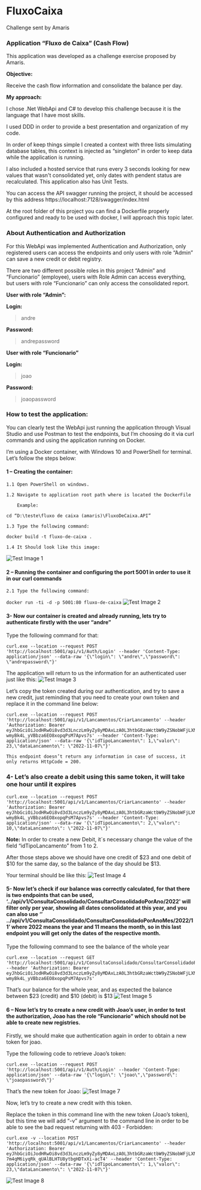 # FluxoCaixa
Challenge sent by Amaris


### Application “Fluxo de Caixa” (Cash Flow)
This application was developed as a challenge exercise proposed by Amaris. 

**Objective:**

Receive the cash flow information and consolidate the balance per day.
	
**My approach:**

I chose .Net WebApi and C# to develop this challenge because it is the language that I have most skills.

I used DDD in order to provide a best presentation and organization of my code.

In order of keep things simple I created a context with three lists simulating database tables, this context is injected as “singleton” in order to keep data while the application is running.

I also included a hosted service that runs every 3 seconds looking for new values that wasn't consolidated yet, only dates with pendent status are recalculated.
This application also has Unit Tests.

You can access the API swagger running the project, it should be accessed by this address https://localhost:7128/swagger/index.html

At the root folder of this project you can find a Dockerfile properly configured and ready to be used with docker, I will approach this topic later.

### About Authentication and Authorization
For this WebApi was implemented Authentication and Authorization, only registered users can access the endpoints and only users with role “Admin” can save a new credit or debit registry.

There are two different possible roles in this project “Admin” and “Funcionario” (employee), users with Role Admin can access everything, but users with role “Funcionario” can only access the consolidated report.

**User with role “Admin”:**

   **Login:** 
   > andre

   **Password:** 
   > andrepassword



**User with role “Funcionario”**

   **Login:** 
   > joao

   **Password:** 
   > joaopassword


### How to test the application: 

You can clearly test the WebApi just running the application through Visual Studio and use Postman to test the endpoints, but I’m choosing do it via curl commands and using the application running on Docker.

I’m using a Docker container, with Windows 10 and PowerShell for terminal.
Let’s follow the steps below: 

#### 1 – Creating the container:

	1.1	Open PowerShell on windows.

	1.2	Navigate to application root path where is located the DockerFile

		Example: 
`cd “D:\teste\fluxo de caixa (amaris)\FluxoDeCaixa.API”`

	1.3	Type the following command: 

`docker build -t fluxo-de-caixa .`

	1.4	It Should look like this image:

![Test Image 1](./readmeImg/Img-001.PNG)

#### 2	– Running the container and configuring the port 5001 in order to use it in our curl commands 

	2.1	Type the following command: 
`docker run -ti -d -p 5001:80 fluxo-de-caixa`
 ![Test Image 2](./readmeImg/Img-002.PNG)

#### 3-	Now our container is created and already running, lets try to authenticate firstly with the user “andre”
Type the following command for that:

```
curl.exe --location --request POST 'http://localhost:5001/api/v1/Auth/Login' --header 'Content-Type: application/json' --data-raw '{\"login\": \"andre\",\"password\": \"andrepassword\"}'
```


The application will return to us the information for an authenticated user just like this:
![Test Image 3](./readmeImg/Img-003.PNG) 

Let’s copy the token created during our authentication, and try to save a new credit, just reminding that you need to create your own token and replace it in the command line below:

```
curl.exe --location --request POST 'http://localhost:5001/api/v1/Lancamentos/CriarLancamento' --header 'Authorization: Bearer eyJhbGciOiJodHRwOi8vd3d3LnczLm9yZy8yMDAxLzA0L3htbGRzaWctbW9yZSNobWFjLXNoYTI1NiIsInR5cCI6IkpXVCJ9.eyJodHRwOi8vc2NoZW1hcy54bWxzb2FwLm9yZy93cy8yMDA1LzA1L2lkZW50aXR5L2NsYWltcy9uYW1laWRlbnRpZmllciI6ImFuZHJlIiwiaHR0cDovL3NjaGVtYXMueG1sc29hcC5vcmcvd3MvMjAwNS8wNS9pZGVudGl0eS9jbGFpbXMvbmFtZSI6IkFuZHLDqSBMdXoiLCJodHRwOi8vc2NoZW1hcy54bWxzb2FwLm9yZy93cy8yMDA1LzA1L2lkZW50aXR5L2NsYWltcy9zaWQiOiJhZTkyZjUyYy1jNTI0LTRmMGYtOWY0YS1mY2UwYzkxNDNlOWYiLCJodHRwOi8vc2NoZW1hcy5taWNyb3NvZnQuY29tL3dzLzIwMDgvMDYvaWRlbnRpdHkvY2xhaW1zL3JvbGUiOiJBZG1pbiIsImV4cCI6MTY2ODEwMDI1OCwiaXNzIjoiU2Vydmlkb3JGbHV4b0RlQ2FpeGEifQ.Hn1JlJhOI8-wmyBk4L_yVBbza6EO8xopqPsM7Apvs7s' --header 'Content-Type: application/json' --data-raw '{\"idTipoLancamento\": 1,\"valor\": 23,\"dataLancamento\": \"2022-11-07\"}'
```
	This endpoint doesn’t return any information in case of success, it only returns HttpCode = 200.

### 4-	Let’s also create a debit using this same token, it will take one hour until it expires

```
curl.exe --location --request POST 'http://localhost:5001/api/v1/Lancamentos/CriarLancamento' --header 'Authorization: Bearer eyJhbGciOiJodHRwOi8vd3d3LnczLm9yZy8yMDAxLzA0L3htbGRzaWctbW9yZSNobWFjLXNoYTI1NiIsInR5cCI6IkpXVCJ9.eyJodHRwOi8vc2NoZW1hcy54bWxzb2FwLm9yZy93cy8yMDA1LzA1L2lkZW50aXR5L2NsYWltcy9uYW1laWRlbnRpZmllciI6ImFuZHJlIiwiaHR0cDovL3NjaGVtYXMueG1sc29hcC5vcmcvd3MvMjAwNS8wNS9pZGVudGl0eS9jbGFpbXMvbmFtZSI6IkFuZHLDqSBMdXoiLCJodHRwOi8vc2NoZW1hcy54bWxzb2FwLm9yZy93cy8yMDA1LzA1L2lkZW50aXR5L2NsYWltcy9zaWQiOiJhZTkyZjUyYy1jNTI0LTRmMGYtOWY0YS1mY2UwYzkxNDNlOWYiLCJodHRwOi8vc2NoZW1hcy5taWNyb3NvZnQuY29tL3dzLzIwMDgvMDYvaWRlbnRpdHkvY2xhaW1zL3JvbGUiOiJBZG1pbiIsImV4cCI6MTY2ODEwMDI1OCwiaXNzIjoiU2Vydmlkb3JGbHV4b0RlQ2FpeGEifQ.Hn1JlJhOI8-wmyBk4L_yVBbza6EO8xopqPsM7Apvs7s' --header 'Content-Type: application/json' --data-raw '{\"idTipoLancamento\": 2,\"valor\": 10,\"dataLancamento\": \"2022-11-07\"}'
```

**Note:** In order to create a new Debit, it´s necessary change the value of the field “idTipoLancamento” from 1 to 2.

After those steps above we should have one credit of $23 and one debit of $10 for the same day, so the balance of the day should be $13.

Your terminal should be like this: 
 ![Test Image 4](./readmeImg/Img-004.PNG) 
 
 
#### 5-	Now let’s check if our balance was correctly calculated, for that there is two endpoints that can be used,  ‘../api/v1/ConsultaConsolidado/ConsultarConsolidadoPorAno/2022' will filter only per year, showing all dates consolidated at this year, and you can also use ‘’ ../api/v1/ConsultaConsolidado/ConsultarConsolidadoPorAnoMes/2022/11’ where 2022 means the year and 11 means the month, so in this last endpoint you will get only the dates of the respective month.
Type the following command to see the balance of the whole year

```
curl.exe --location --request GET 'http://localhost:5001/api/v1/ConsultaConsolidado/ConsultarConsolidadoPorAno/2022' --header 'Authorization: Bearer eyJhbGciOiJodHRwOi8vd3d3LnczLm9yZy8yMDAxLzA0L3htbGRzaWctbW9yZSNobWFjLXNoYTI1NiIsInR5cCI6IkpXVCJ9.eyJodHRwOi8vc2NoZW1hcy54bWxzb2FwLm9yZy93cy8yMDA1LzA1L2lkZW50aXR5L2NsYWltcy9uYW1laWRlbnRpZmllciI6ImFuZHJlIiwiaHR0cDovL3NjaGVtYXMueG1sc29hcC5vcmcvd3MvMjAwNS8wNS9pZGVudGl0eS9jbGFpbXMvbmFtZSI6IkFuZHLDqSBMdXoiLCJodHRwOi8vc2NoZW1hcy54bWxzb2FwLm9yZy93cy8yMDA1LzA1L2lkZW50aXR5L2NsYWltcy9zaWQiOiJhZTkyZjUyYy1jNTI0LTRmMGYtOWY0YS1mY2UwYzkxNDNlOWYiLCJodHRwOi8vc2NoZW1hcy5taWNyb3NvZnQuY29tL3dzLzIwMDgvMDYvaWRlbnRpdHkvY2xhaW1zL3JvbGUiOiJBZG1pbiIsImV4cCI6MTY2ODEwMDI1OCwiaXNzIjoiU2Vydmlkb3JGbHV4b0RlQ2FpeGEifQ.Hn1JlJhOI8-wmyBk4L_yVBbza6EO8xopqPsM7Apvs7s'
```

That’s our balance for the whole year, and as expected the balance between $23 (credit) and $10 (debit) is $13
 ![Test Image 5](./readmeImg/Img-005.PNG) 


#### 6 – Now let’s try to create a new credit with Joao’s user, in order to test the authorization, Joao has the role “Funcionario” which should not be able to create new registries.

Firstly, we should make que authentication again in order to obtain a new token for joao.

Type the following code to retrieve Joao’s token:

```
curl.exe --location --request POST 'http://localhost:5001/api/v1/Auth/Login' --header 'Content-Type: application/json' --data-raw '{\"login\": \"joao\",\"password\": \"joaopassword\"}'
```

That’s the new token for Joao: 
 ![Test Image 7](./readmeImg/Img-007.PNG) 

Now, let’s try to create a new credit with this token.

Replace the token in this command line with the new token (Joao’s token), but this time we will add “-v” argument to the command line in order to be able to see the bad request returning with 403 - Forbidden:

```
curl.exe -v --location POST 'http://localhost:5001/api/v1/Lancamentos/CriarLancamento' --header 'Authorization: Bearer eyJhbGciOiJodHRwOi8vd3d3LnczLm9yZy8yMDAxLzA0L3htbGRzaWctbW9yZSNobWFjLXNoYTI1NiIsInR5cCI6IkpXVCJ9.eyJodHRwOi8vc2NoZW1hcy54bWxzb2FwLm9yZy93cy8yMDA1LzA1L2lkZW50aXR5L2NsYWltcy9uYW1laWRlbnRpZmllciI6ImpvYW8iLCJodHRwOi8vc2NoZW1hcy54bWxzb2FwLm9yZy93cy8yMDA1LzA1L2lkZW50aXR5L2NsYWltcy9uYW1lIjoiSm_Do28gZGEgU2lsdmEiLCJodHRwOi8vc2NoZW1hcy54bWxzb2FwLm9yZy93cy8yMDA1LzA1L2lkZW50aXR5L2NsYWltcy9zaWQiOiI0ODEzNTg0NS0zY2Y3LTQ5NDItYWY1Ni1kMjFhYmMyZTVjMTUiLCJodHRwOi8vc2NoZW1hcy5taWNyb3NvZnQuY29tL3dzLzIwMDgvMDYvaWRlbnRpdHkvY2xhaW1zL3JvbGUiOiJGdW5jaW9uYXJpbyIsImV4cCI6MTY2ODEwMjQ3NSwiaXNzIjoiU2Vydmlkb3JGbHV4b0RlQ2FpeGEifQ.0YHE7-7m4qM6iyqRk_qUAlBLHTU8ytbgHDTxXi-acT4' --header 'Content-Type: application/json' --data-raw '{\"idTipoLancamento\": 1,\"valor\": 23,\"dataLancamento\": \"2022-11-07\"}'
```

![Test Image 8](./readmeImg/Img-008.PNG) 
 
